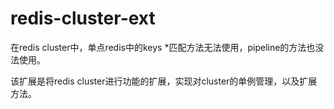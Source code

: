 # redis-cluster-ext


在redis cluster中，单点redis中的keys *匹配方法无法使用，pipeline的方法也没法使用。

该扩展是将redis cluster进行功能的扩展，实现对cluster的单例管理，以及扩展方法。
